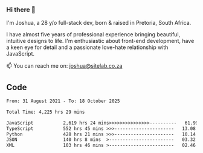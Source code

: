 ### Hi there 👋

I'm Joshua, a 28 y/o full-stack dev, born & raised in Pretoria, South Africa. 

I have almost five years of professional experience bringing beautiful, intuitive designs to life. I'm enthusiastic about front-end development, have a keen eye for detail and a passionate love-hate relationship with JavaScript.

📫 You can reach me on: joshua@sitelab.co.za

## **Code**

<!--START_SECTION:waka-->

```txt
From: 31 August 2021 - To: 18 October 2025

Total Time: 4,225 hrs 29 mins

JavaScript           2,619 hrs 24 mins>>>>>>>>>>>>>>>----------   61.99 %
TypeScript           552 hrs 45 mins >>>----------------------   13.08 %
Python               428 hrs 21 mins >>>----------------------   10.14 %
JSON                 140 hrs 8 mins  >------------------------   03.32 %
XML                  103 hrs 46 mins >------------------------   02.46 %
```

<!--END_SECTION:waka-->
